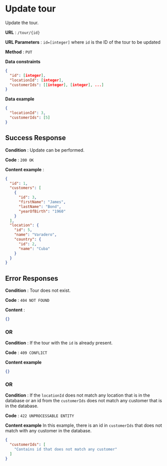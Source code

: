 # Update tour

Update the tour.

**URL** : `/tour/{id}`

**URL Parameters** : `id=[integer]` where `id` is the ID of the tour to be updated

**Method** : `PUT`

**Data constraints**

```json
{
  "id": [integer],
  "locationId": [integer],
  "customerIds": [[integer], [integer], ...]
}
```

**Data example**

```json
{
  "locationId": 3,
  "customerIds": [5]
}
```

## Success Response

**Condition** : Update can be performed.

**Code** : `200 OK`

**Content example** :

```json
{
  "id": 1,
  "customers": [
    {
      "id": 3,
      "firstName": "James",
      "lastName": "Bond",
      "yearOfBirth": "1960"
    }
  ],
  "location": {
    "id": 5,
    "name": "Varadero",
    "country": {
      "id": 2,
      "name": "Cuba"
    }
  }
}
```

## Error Responses

**Condition** : Tour does not exist.

**Code** : `404 NOT FOUND`

**Content** : 
```json
{}
```

### OR

**Condition** : If the tour with the `id` is already present.

**Code** : `409 CONFLICT`

**Content example**

```json
{}
```

### OR

**Condition** : If the `locationId` does not match any location that is in the database or an id from the `customerIds` does not match any customer that is in the database.

**Code** : `422 UNPROCESSABLE ENTITY`

**Content example** In this example, there is an id in `customerIds` that does not match with any customer in the database.

```json
{
  "customerIds": [
    "Contains id that does not match any customer"
  ]
}
```